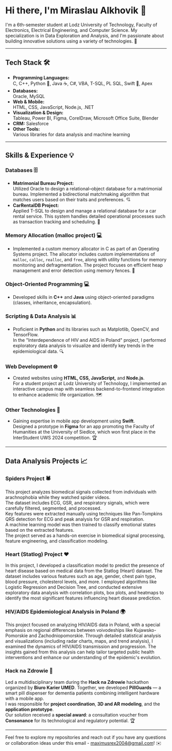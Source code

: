 # Hi there, I'm Miraslau Alkhovik 👋

I'm a 6th-semester student at Lodz University of Technology, Faculty of Electronics, Electrical Engineering, and Computer Science. My specialization is in Data Exploration and Analysis, and I'm passionate about building innovative solutions using a variety of technologies. 🚀

---

## Tech Stack 🛠️

- **Programming Languages:**  
  C, C++, Python 🐍, Java ☕, C#, VBA, T-SQL, PL SQL, Swift 🦋, Apex
- **Databases:**  
  Oracle, MySQL
- **Web & Mobile:**  
  HTML, CSS, JavaScript, Node.js, .NET
- **Visualization & Design:**  
  Tableau, Power BI, Figma, CorelDraw, Microsoft Office Suite, Blender
- **CRM:**
  Salesforce
- **Other Tools:**  
  Various libraries for data analysis and machine learning

---

## Skills & Experience 💡

### Databases 🗄️
- **Matrimonial Bureau Project:**  
  Utilized Oracle to design a relational–object database for a matrimonial bureau. Implemented a bidirectional matchmaking algorithm that matches users based on their traits and preferences. 💘
- **CarRentalDB Project:**  
  Applied T-SQL to design and manage a relational database for a car rental service. This system handles detailed operational processes such as transaction tracking and scheduling. 🚗

### Memory Allocation (malloc project) 💻
- Implemented a custom memory allocator in C as part of an Operating Systems project. The allocator includes custom implementations of `malloc`, `calloc`, `realloc`, and `free`, along with utility functions for memory monitoring and defragmentation. The project focuses on efficient heap management and error detection using memory fences. 🔧

### Object-Oriented Programming 💻
- Developed skills in **C++** and **Java** using object-oriented paradigms (classes, inheritance, encapsulation).  

### Scripting & Data Analysis 📊
- Proficient in **Python** and its libraries such as Matplotlib, OpenCV, and TensorFlow.  
  In the "Interdependence of HIV and AIDS in Poland" project, I performed exploratory data analysis to visualize and identify key trends in the epidemiological data. 🔍

### Web Development 🌐
- Created websites using **HTML, CSS, JavaScript,** and **Node.js**.  
  For a student project at Lodz University of Technology, I implemented an interactive campus map with seamless backend-to-frontend integration to enhance academic life organization. 🗺️

### Other Technologies 📱
- Gaining expertise in mobile app development using **Swift**.  
  Designed a prototype in **Figma** for an app promoting the Faculty of Humanities at the University of Siedlce, which won first place in the InterStudent UWS 2024 competition. 🏆

---

## Data Analysis Projects 📈

### Spiders Project 🕷️
This project analyzes biomedical signals collected from individuals with arachnophobia while they watched spider videos.  
The dataset includes ECG, GSR, and respiratory signals, which were carefully filtered, segmented, and processed.  
Key features were extracted manually using techniques like Pan-Tompkins QRS detection for ECG and peak analysis for GSR and respiration.  
A machine learning model was then trained to classify emotional states based on the extracted features.  
The project served as a hands-on exercise in biomedical signal processing, feature engineering, and classification modeling.

### Heart (Statlog) Project ❤️
In this project, I developed a classification model to predict the presence of heart disease based on medical data from the Statlog (Heart) dataset. The dataset includes various features such as age, gender, chest pain type, blood pressure, cholesterol levels, and more. I employed algorithms like Logistic Regression and Decision Tree, and conducted extensive exploratory data analysis with correlation plots, box plots, and heatmaps to identify the most significant features influencing heart disease prediction.

### HIV/AIDS Epidemiological Analysis in Poland 🌍
This project focused on analyzing HIV/AIDS data in Poland, with a special emphasis on regional differences between voivodeships like Kujawsko-Pomorskie and Zachodniopomorskie. Through detailed statistical analysis and visualizations (including radar charts, maps, and trend analysis), I examined the dynamics of HIV/AIDS transmission and progression. The insights gained from this analysis can help tailor targeted public health interventions and enhance our understanding of the epidemic's evolution.

### Hack na Zdrowie 🏥  
Led a multidisciplinary team during the **Hack na Zdrowie** hackathon organized by **Biuro Karier UMED**. Together, we developed **PillGuards** — a smart pill dispenser for dementia patients combining intelligent hardware with a mobile app.  
I was responsible for **project coordination**, **3D and AR modeling**, and the **application prototype**.  
Our solution received a **special award**: a consultation voucher from **Consonance** for its technological and regulatory potential. 🏆  

---

Feel free to explore my repositories and reach out if you have any questions or collaboration ideas under this email - maximusrex2004@gmail.com! ✉️

